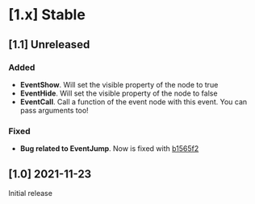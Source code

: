 # \[1.x] Stable

## \[1.1] Unreleased
### Added
- **EventShow**. Will set the visible property of the node to true
- **EventHide**. Will set the visible property of the node to false
- **EventCall**. Call a function of the event node with this event. You can pass arguments too!

### Fixed
- **Bug related to EventJump**. Now is fixed with [b1565f2](https://github.com/AnidemDex/Godot-EventSystem/commit/b1565f28214b2d7c658c0ae1bdd9fb209a2600ff)

## \[1.0] 2021-11-23

Initial release

